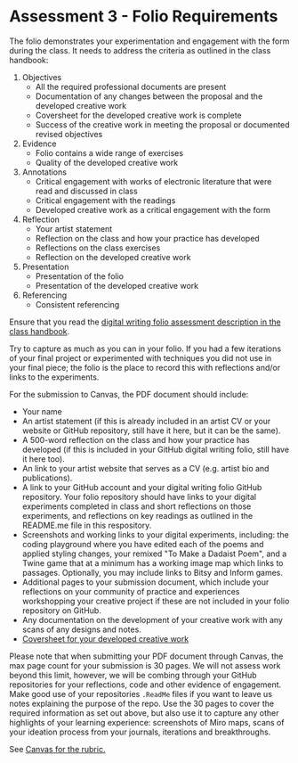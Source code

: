 # Assessment 3 - Folio Requirements

The folio demonstrates your experimentation and engagement with the form during the class. It needs to address the criteria as outlined in the class handbook:

1. Objectives
   - All the required professional documents are present
   - Documentation of any changes between the proposal and the developed creative work
   - Coversheet for the developed creative work is complete
   - Success of the creative work in meeting the proposal or documented revised objectives 
2. Evidence
   - Folio contains a wide range of exercises
   - Quality of the developed creative work
3. Annotations
   - Critical engagement with works of electronic literature that were read and discussed in class
   - Critical engagement with the readings
   - Developed creative work as a critical engagement with the form 
4. Reflection
   - Your artist statement
   - Reflection on the class and how your practice has developed
   - Reflections on the class exercises
   - Reflection on the developed creative work
5. Presentation
   - Presentation of the folio
   - Presentation of the developed creative work
6. Referencing
   - Consistent referencing

Ensure that you read the [digital writing folio assessment description in the class handbook](./class-handbook.md).

Try to capture as much as you can in your folio. If you had a few iterations of your final project or experimented with techniques you did not use in your final piece; the folio is the place to record this with reflections and/or links to the experiments.

For the submission to Canvas, the PDF document should include:

- Your name
- An artist statement (if this is already included in an artist CV or your website or GitHub repository, still have it here, but it can be the same).
- A 500-word reflection on the class and how your practice has developed (if this is included in your GitHub digital writing folio, still have it here too).
- An link to your artist website that serves as a CV (e.g. artist bio and publications).
- A link to your GitHub account and your digital writing folio GitHub repository. Your folio repository should have links to your digital experiments completed in class and short reflections on those experiments, and reflections on key readings as outlined in the README.me file in this respository. 
- Screenshots and working links to your digital experiments, including: the coding playground where you have edited each of the poems and applied styling changes, your remixed "To Make a Dadaist Poem", and a Twine game that at a minimum has a working image map which links to passages. Optionally, you may include links to Bitsy and Inform games.
- Additional pages to your submission document, which include your reflections on your community of practice and experiences workshopping your creative project if these are not included in your folio repository on GitHub.
- Any documentation on the development of your creative work with any scans of any designs and notes.
- [Coversheet for your developed creative work](./coversheet-for-developed-creative-work.md)

Please note that when submitting your PDF document through Canvas, the max page count for your submission is 30 pages. We will not assess work beyond this limit, however, we will be combing through your GitHub repositories for your reflections, code and other evidence of engagement. Make good use of your repositories `.ReadMe` files if you want to leave us notes explaining the purpose of the repo. Use the 30 pages to cover the required information as set out above, but also use it to capture any other highlights of your learning experience: screenshots of Miro maps, scans of your ideation process from your journals, iterations and breakthroughs.

See [Canvas for the rubric.](https://rmit.instructure.com/courses/146513/assignments/1050257)
